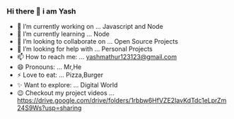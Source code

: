 ### Hi there 👋 i am Yash
- 🔭 I’m currently working on ... Javascript and Node
- 🌱 I’m currently learning ...   Node
- 👯 I’m looking to collaborate on ...   Open Source Projects
- 🤔 I’m looking for help with ...  Personal Projects
- 📫 How to reach me: ...   yashmathur123123@gmail.com
- 😄 Pronouns: ...   Mr,He
- ⚡ Love to eat: ...  Pizza,Burger
- ✨ Want to explore: ... Digital World
- :wink: Checkout my project videos ... https://drive.google.com/drive/folders/1rbbw6HfVZE2IavKdTdc1eLprZm24S9Ws?usp=sharing

